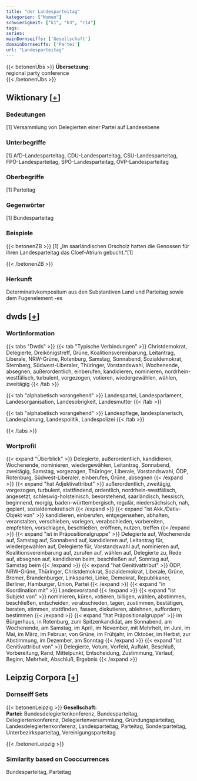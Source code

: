 ```yaml
---
title: "der Landesparteitag"
kategorien: ["Nomen"]
schwierigkeit: ["k1", "h3", "r14"]
tags:
series:
mainDornseiffs: ['Gesellschaft']
domainDornseiffs: ['Partei']
url: "Landesparteitag"
---
```


{{< betonenÜbs >}}
**Übersetzung:**  
regional party conference  
{{< /betonenÜbs >}}

## Wiktionary [[+](https://de.wiktionary.org/wiki/Landesparteitag)]

### Bedeutungen
[1] Versammlung von Delegierten einer Partei auf Landesebene  

### Unterbegriffe
[1] AfD-Landesparteitag, CDU-Landesparteitag, CSU-Landesparteitag, FPÖ-Landesparteitag, SPÖ-Landesparteitag, ÖVP-Landesparteitag  

### Oberbegriffe
[1] Parteitag  

### Gegenwörter
[1] Bundesparteitag  

### Beispiele
{{< betonenZB >}}
[1] „Im saarländischen Orscholz hatten die Genossen für ihren Landesparteitag das Cloef-Atrium gebucht.“[1]  

{{< /betonenZB >}}
### Herkunft
Determinativkompositum aus den Substantiven Land und Parteitag sowie dem Fugenelement -es  



## dwds [[+](https://www.dwds.de/wb/Landesparteitag)]

### Wortinformation
{{< tabs "Dwds" >}}
{{< tab "Typische Verbindungen" >}}
Christdemokrat, Delegierte, Dreikönigstreff, Grüne, Koalitionsvereinbarung, Leitantrag, Liberale, NRW-Grüne, Rotenburg, Samstag, Sonnabend, Sozialdemokrat, Sternberg, Südwest-Liberaler, Thüringer, Vorstandswahl, Wochenende, absegnen, außerordentlich, einberufen, kandidieren, nominieren, nordrhein-westfälisch, turbulent, vorgezogen, votieren, wiedergewählen, wählen, zweitägig
{{< /tab >}}

{{< tab "alphabetisch vorangehend" >}}
Landespartei, Landesparlament, Landesorganisation, Landesobrigkeit, Landesmutter
{{< /tab >}}

{{< tab "alphabetisch vorangehend" >}}
Landespflege, landesplanerisch, Landesplanung, Landespolitik, Landespolizei
{{< /tab >}}

{{< /tabs >}}

### Wortprofil
{{< expand "Überblick" >}} Delegierte, außerordentlich, kandidieren, Wochenende, nominieren, wiedergewählen, Leitantrag, Sonnabend, zweitägig, Samstag, vorgezogen, Thüringer, Liberale, Vorstandswahl, ÖDP, Rotenburg, Südwest-Liberaler, einberufen, Grüne, absegnen {{< /expand >}}
{{< expand "hat Adjektivattribut" >}} außerordentlich, zweitägig, vorgezogen, turbulent, stattfindend, ordentlich, nordrhein-westfälisch, angesetzt, schleswig-holsteinisch, bevorstehend, saarländisch, hessisch, beginnend, morgig, baden-württembergisch, regulär, niedersächsisch, nah, geplant, sozialdemokratisch {{< /expand >}}
{{< expand "ist Akk./Dativ-Objekt von" >}} kandidieren, einberufen, entgegensehen, abhalten, veranstalten, verschieben, vorlegen, verabschieden, vorbereiten, empfehlen, vorschlagen, beschließen, eröffnen, nutzen, treffen {{< /expand >}}
{{< expand "ist in Präpositionalgruppe" >}} Delegierte auf, Wochenende auf, Samstag auf, Sonnabend auf, kandidieren auf, Leitantrag für, wiedergewählen auf, Delegierte für, Vorstandswahl auf, nominieren auf, Koalitionsvereinbarung auf, zurufen auf, wählen auf, Delegierte zu, Rede auf, absegnen auf, kandidieren beim, beschließen auf, Sonntag auf, Samstag beim {{< /expand >}}
{{< expand "hat Genitivattribut" >}} ÖDP, NRW-Grüne, Thüringer, Christdemokrat, Sozialdemokrat, Liberale, Grüne, Bremer, Brandenburger, Linkspartei, Linke, Demokrat, Republikaner, Berliner, Hamburger, Union, Partei {{< /expand >}}
{{< expand "in Koordination mit" >}} Landesvorstand {{< /expand >}}
{{< expand "ist Subjekt von" >}} nominieren, küren, votieren, billigen, wählen, abstimmen, beschließen, entscheiden, verabschieden, tagen, zustimmen, bestätigen, beraten, stimmen, stattfinden, fassen, diskutieren, ablehnen, auffordern, bestimmen {{< /expand >}}
{{< expand "hat Präpositionalgruppe" >}} im Bürgerhaus, in Rotenburg, zum Spitzenkandidat, am Sonnabend, am Wochenende, am Samstag, im April, im November, mit Mehrheit, im Juni, im Mai, im März, im Februar, von Grüne, im Frühjahr, im Oktober, im Herbst, zur Abstimmung, im Dezember, am Sonntag {{< /expand >}}
{{< expand "ist Genitivattribut von" >}} Delegierte, Votum, Vorfeld, Auftakt, Beschluß, Vorbereitung, Rand, Mittelpunkt, Entscheidung, Zustimmung, Verlauf, Beginn, Mehrheit, Abschluß, Ergebnis {{< /expand >}}

## Leipzig Corpora [[+](https://corpora.uni-leipzig.de/en/res?word=Landesparteitag&corpusId=deu_newscrawl-public_2018)]

### Dornseiff Sets
{{< betonenLeipzig >}}
**Gesellschaft:**  
**Partei:** Bundesdelegiertenkonferenz, Bundesparteitag, Delegiertenkonferenz, Delegiertenversammlung, Gründungsparteitag, Landesdelegiertenkonferenz, Landesparteitag, Parteitag, Sonderparteitag, Unterbezirksparteitag, Vereinigungsparteitag  

{{< /betonenLeipzig >}}

### Similarity based on Cooccurrences
Bundesparteitag, Parteitag

